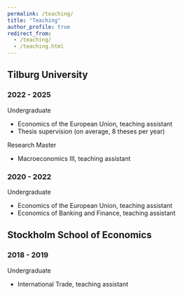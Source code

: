 ```yaml
---
permalink: /teaching/
title: "Teaching"
author_profile: true
redirect_from: 
  - /teaching/
  - /teaching.html
---
```


## Tilburg University

### 2022 - 2025
Undergraduate
* Economics of the European Union, teaching assistant
* Thesis supervision (on average, 8 theses per year)

Research Master
* Macroeconomics III, teaching assistant

### 2020 - 2022
Undergraduate
* Economics of the European Union, teaching assistant
* Economics of Banking and Finance, teaching assistant


## Stockholm School of Economics
### 2018 - 2019
Undergraduate
* International Trade, teaching assistant
